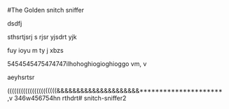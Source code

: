#The Golden snitch sniffer

dsdfj

sthsrtjsrj
s
rjsr
yjsdrt
yjk


fuy
ioyu
m
ty j
xbzs

5454545475474747ilhohoghiogioghioggo
vm,
v





aeyhsrtsr

((((((((((((((((((((((&&&&&&&&&&&&&&&&&&&&&*********************
,v
346w456754hn
rthdrt# snitch-sniffer2
